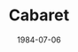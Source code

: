 ---
title: Cabaret
date: 1984-07-06
closing_date: 1984-07-28
layout: productions
featured_image:
image_caption:
image_credit:
playbill:
Theatre: Theatre Jacksonville
Venue: Little Theatre
cast:
- Master of Ceremonies:
  - Mark Fisher
  - Archie Waugh
- Clifford Bradshaw: D. Kyle Johnson
- Ernst Ludwig: J. Deen
- Customs Officer: Rob Dauer
- Fraulein Schneider: Martha Worsley
- Fraulein Kost: Marli Albright
- Herr Schultz: Mel DeFries
- Sally Bowles: Kate Rust
- Lady:
  - Ann Bellinger
  - Valerie Hall
- Nazi Youth: John Tucker
- Max: Audie Gibson
- German Sailor:
  - Matt White
  - Brock Abel
  - John Tucker
- Kit Kat Girl:
  - Doreen Daniels
  - Nan Jester
  - Linda Ridge
  - Candace Kies
  - Ann Bellinger
  - Valerie Hall
- Berliner:
  - Brock Abel
  - Matt White
  - Audie Gibson
  - John Tucker
  - Cindy Lube
  - Kathy Hamblen
  - Jennifer Folsom
  - Rob Dauer
crew:
- Director: Ray Jensen
- Set & Lighting Design: Andrew Way
- Costume Designer: Valerie Hall
- Choreographer: Mary Anne Murray
- Musical Director: Karen Armel
- Assistant Director: Jim Ruffett
- Stage Manager:
  - Pam Jackson
  - Jim Ruffett
- Lighting Technician:
  - Dwight Stillson
  - Bobbie Stillson
  - Claudia Lewis
- Costume Assistant:
  - Marti Carson
  - Ann Bellinger
  - Edie Hall
- Property Chair: Elizabeth Turner
- Properties: David Turner
- Key Grip: Dave Stillson
- Grip:
  - Audie Gibson
  - David Turner
  - Russ Kirk
  - Bob Kennedy
  - Rob Johnson
  - Mike Lewis
  - Valerie Howard
- Construction Crew:
  - Norm Dulaney
  - David Turner
  - Bob Kennedy
  - John Stires
  - Dwight Stillson
  - Mary Sasser
  - John Tucker
  - Rob Johnson
  - Candace Kimes
  - Joe Baker
  - Fran Baker
  - Russ Kirk
  - David Stillson
  - Cindy Lube
  - Jim Ruffett
  - Elizabeth Turner
  - Mike Lewis
  - Claudia Lewis
  - Valerie Howard
orchestra:
external_links:
---